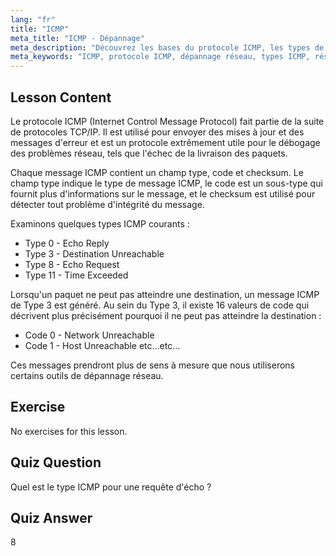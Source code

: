 ```yaml
---
lang: "fr"
title: "ICMP"
meta_title: "ICMP - Dépannage"
meta_description: "Découvrez les bases du protocole ICMP, les types de messages et les codes pour le dépannage réseau. Comprenez comment ICMP fonctionne pour déboguer les problèmes réseau."
meta_keywords: "ICMP, protocole ICMP, dépannage réseau, types ICMP, réseau Linux, débutant, tutoriel, guide"
---
```


## Lesson Content

Le protocole ICMP (Internet Control Message Protocol) fait partie de la suite de protocoles TCP/IP. Il est utilisé pour envoyer des mises à jour et des messages d'erreur et est un protocole extrêmement utile pour le débogage des problèmes réseau, tels que l'échec de la livraison des paquets.

Chaque message ICMP contient un champ type, code et checksum. Le champ type indique le type de message ICMP, le code est un sous-type qui fournit plus d'informations sur le message, et le checksum est utilisé pour détecter tout problème d'intégrité du message.

Examinons quelques types ICMP courants :

- Type 0 - Echo Reply
- Type 3 - Destination Unreachable
- Type 8 - Echo Request
- Type 11 - Time Exceeded

Lorsqu'un paquet ne peut pas atteindre une destination, un message ICMP de Type 3 est généré. Au sein du Type 3, il existe 16 valeurs de code qui décrivent plus précisément pourquoi il ne peut pas atteindre la destination :

- Code 0 - Network Unreachable
- Code 1 - Host Unreachable
  etc...etc...

Ces messages prendront plus de sens à mesure que nous utiliserons certains outils de dépannage réseau.

## Exercise

No exercises for this lesson.

## Quiz Question

Quel est le type ICMP pour une requête d'écho ?

## Quiz Answer

8
